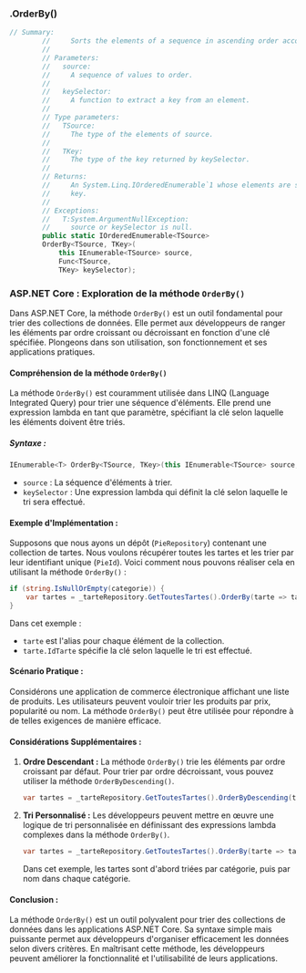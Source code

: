### .OrderBy()

```csharp
// Summary:
        //     Sorts the elements of a sequence in ascending order according to a key.
        //
        // Parameters:
        //   source:
        //     A sequence of values to order.
        //
        //   keySelector:
        //     A function to extract a key from an element.
        //
        // Type parameters:
        //   TSource:
        //     The type of the elements of source.
        //
        //   TKey:
        //     The type of the key returned by keySelector.
        //
        // Returns:
        //     An System.Linq.IOrderedEnumerable`1 whose elements are sorted according to a
        //     key.
        //
        // Exceptions:
        //   T:System.ArgumentNullException:
        //     source or keySelector is null.
        public static IOrderedEnumerable<TSource> 
        OrderBy<TSource, TKey>(
            this IEnumerable<TSource> source, 
            Func<TSource, 
            TKey> keySelector);
```
### ASP.NET Core : Exploration de la méthode `OrderBy()`

Dans ASP.NET Core, la méthode `OrderBy()` est un outil fondamental pour trier des collections de données. Elle permet aux développeurs de ranger les éléments par ordre croissant ou décroissant en fonction d'une clé spécifiée. Plongeons dans son utilisation, son fonctionnement et ses applications pratiques.

#### Compréhension de la méthode `OrderBy()`

La méthode `OrderBy()` est couramment utilisée dans LINQ (Language Integrated Query) pour trier une séquence d'éléments. Elle prend une expression lambda en tant que paramètre, spécifiant la clé selon laquelle les éléments doivent être triés.

##### Syntaxe :

```csharp
IEnumerable<T> OrderBy<TSource, TKey>(this IEnumerable<TSource> source, Func<TSource, TKey> keySelector);
```

- `source` : La séquence d'éléments à trier.
- `keySelector` : Une expression lambda qui définit la clé selon laquelle le tri sera effectué.

#### Exemple d'Implémentation :

Supposons que nous ayons un dépôt (`PieRepository`) contenant une collection de tartes. Nous voulons récupérer toutes les tartes et les trier par leur identifiant unique (`PieId`). Voici comment nous pouvons réaliser cela en utilisant la méthode `OrderBy()` :

```csharp
if (string.IsNullOrEmpty(categorie)) {
    var tartes = _tarteRepository.GetToutesTartes().OrderBy(tarte => tarte.IdTarte);
}
```

Dans cet exemple :
- `tarte` est l'alias pour chaque élément de la collection.
- `tarte.IdTarte` spécifie la clé selon laquelle le tri est effectué.

#### Scénario Pratique :

Considérons une application de commerce électronique affichant une liste de produits. Les utilisateurs peuvent vouloir trier les produits par prix, popularité ou nom. La méthode `OrderBy()` peut être utilisée pour répondre à de telles exigences de manière efficace.

#### Considérations Supplémentaires :

1. **Ordre Descendant :**
   La méthode `OrderBy()` trie les éléments par ordre croissant par défaut. Pour trier par ordre décroissant, vous pouvez utiliser la méthode `OrderByDescending()`.

   ```csharp
   var tartes = _tarteRepository.GetToutesTartes().OrderByDescending(tarte => tarte.IdTarte);
   ```

2. **Tri Personnalisé :**
   Les développeurs peuvent mettre en œuvre une logique de tri personnalisée en définissant des expressions lambda complexes dans la méthode `OrderBy()`.

   ```csharp
   var tartes = _tarteRepository.GetToutesTartes().OrderBy(tarte => tarte.Categorie).ThenBy(tarte => tarte.Nom);
   ```

   Dans cet exemple, les tartes sont d'abord triées par catégorie, puis par nom dans chaque catégorie.

#### Conclusion :

La méthode `OrderBy()` est un outil polyvalent pour trier des collections de données dans les applications ASP.NET Core. Sa syntaxe simple mais puissante permet aux développeurs d'organiser efficacement les données selon divers critères. En maîtrisant cette méthode, les développeurs peuvent améliorer la fonctionnalité et l'utilisabilité de leurs applications.